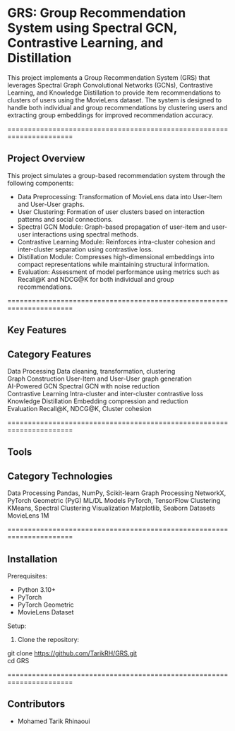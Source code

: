 # **GRS: Group Recommendation System using Spectral GCN, Contrastive Learning, and Distillation**

This project implements a Group Recommendation System (GRS) that leverages Spectral Graph Convolutional Networks (GCNs), Contrastive Learning, and Knowledge Distillation to provide item recommendations to clusters of users using the MovieLens dataset. The system is designed to handle both individual and group recommendations by clustering users and extracting group embeddings for improved recommendation accuracy.

======================================================================

## **Project Overview**

This project simulates a group-based recommendation system through the following components:

- Data Preprocessing: Transformation of MovieLens data into User-Item and User-User graphs.  
- User Clustering: Formation of user clusters based on interaction patterns and social connections.  
- Spectral GCN Module: Graph-based propagation of user-item and user-user interactions using spectral methods.  
- Contrastive Learning Module: Reinforces intra-cluster cohesion and inter-cluster separation using contrastive loss.  
- Distillation Module: Compresses high-dimensional embeddings into compact representations while maintaining structural information.  
- Evaluation: Assessment of model performance using metrics such as Recall@K and NDCG@K for both individual and group recommendations.

======================================================================
## **Key Features**

Category           Features
--------------------------------------------------------
Data Processing    Data cleaning, transformation, clustering  
Graph Construction User-Item and User-User graph generation  
AI-Powered GCN     Spectral GCN with noise reduction  
Contrastive Learning Intra-cluster and inter-cluster contrastive loss  
Knowledge Distillation Embedding compression and reduction  
Evaluation         Recall@K, NDCG@K, Cluster cohesion  

======================================================================
## **Tools**

Category          Technologies
--------------------------------------------------------
Data Processing   Pandas, NumPy, Scikit-learn
Graph Processing  NetworkX, PyTorch Geometric (PyG)
ML/DL Models      PyTorch, TensorFlow
Clustering        KMeans, Spectral Clustering
Visualization     Matplotlib, Seaborn
Datasets          MovieLens 1M

======================================================================
## **Installation**

Prerequisites:

- Python 3.10+  
- PyTorch  
- PyTorch Geometric  
- MovieLens Dataset  

Setup:

1. Clone the repository:  

git clone https://github.com/TarikRH/GRS.git  
cd GRS  


======================================================================
## **Contributors**

- Mohamed Tarik Rhinaoui  

